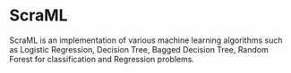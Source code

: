 # ScraML
ScraML is an implementation of various machine learning algorithms  such as Logistic Regression, Decision Tree, Bagged Decision Tree, Random Forest for classification and Regression problems. 
